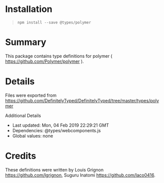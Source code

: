 # Installation
> `npm install --save @types/polymer`

# Summary
This package contains type definitions for polymer ( https://github.com/Polymer/polymer ).

# Details
Files were exported from https://github.com/DefinitelyTyped/DefinitelyTyped/tree/master/types/polymer

Additional Details
 * Last updated: Mon, 04 Feb 2019 22:29:21 GMT
 * Dependencies: @types/webcomponents.js
 * Global values: none

# Credits
These definitions were written by Louis Grignon <https://github.com/lgrignon>, Suguru Inatomi <https://github.com/laco0416>.

